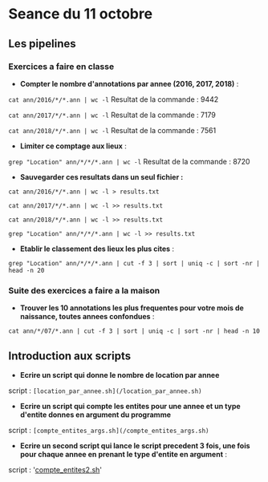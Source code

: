 # Seance du 11 octobre

## Les pipelines

### Exercices a faire en classe

- **Compter le nombre d'annotations par annee (2016, 2017, 2018)** :

`cat ann/2016/*/*.ann | wc -l`
Resultat de la commande : 9442

`cat ann/2017/*/*.ann | wc -l`
Resultat de la commande : 7179

`cat ann/2018/*/*.ann | wc -l`
Resultat de la commande : 7561

- **Limiter ce comptage aux lieux** :

`grep "Location" ann/*/*/*.ann | wc -l`
Resultat de la commande : 8720

- **Sauvegarder ces resultats dans un seul fichier :**

`cat ann/2016/*/*.ann | wc -l > results.txt`

`cat ann/2017/*/*.ann | wc -l >> results.txt`

`cat ann/2018/*/*.ann | wc -l >> results.txt`

`grep "Location" ann/*/*/*.ann | wc -l >> results.txt`

- **Etablir le classement des lieux les plus cites** :

`grep "Location" ann/*/*/*.ann | cut -f 3 | sort | uniq -c | sort -nr | head -n 20`

### Suite des exercices a faire a la maison

- **Trouver les 10 annotations les plus frequentes pour votre mois de naissance, toutes annees confondues** :

`cat ann/*/07/*.ann | cut -f 3 | sort | uniq -c | sort -nr | head -n 10`

## Introduction aux scripts

- **Ecrire un script qui donne le nombre de location par annee**

script : `[location_par_annee.sh](/location_par_annee.sh)`

- **Ecrire un script qui compte les entites pour une annee et un type d'entite donnes en argument du programme**

script : `[compte_entites_args.sh](/compte_entites_args.sh)`

- **Ecrire un second script qui lance le script precedent 3 fois, une fois pour chaque annee en prenant le type d'entite en argument** :

script : '[compte_entites2.sh](/compte_entites2.sh)'

